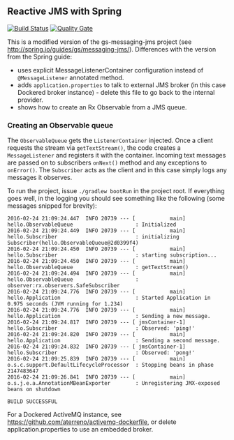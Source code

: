 ## Reactive JMS with Spring

[![Build Status](https://travis-ci.com/tonvanbart/gs-messaging-jms-reactive.svg?branch=master)](https://travis-ci.com/tonvanbart/gs-messaging-jms-reactive)
[![Quality Gate](https://sonarcloud.io/api/project_badges/measure?project=gs-messaging-jms-reactive&metric=alert_status)](https://sonarcloud.io/dashboard?id=gs-messaging-jms-reactive)

This is a modified version of the gs-messaging-jms project (see http://spring.io/guides/gs/messaging-jms/).
Differences with the version from the Spring guide:

* uses explicit MessageListenerContainer configuration instead of `@MessageListener` annotated method.
* adds `application.properties` to talk to external JMS broker (in this case Dockered broker instance) - delete 
this file to go back to the internal provider.
* shows how to create an Rx Observable from a JMS queue.

### Creating an Observable queue
The `ObservableQueue` gets the `ListenerContainer` injected. Once a client requests the stream via `getTextStream()`,
the code creates a `MessageListener` and registers it with the container. Incoming text messages are passed on to 
subscribers `onNext()` method and any exceptions to `onError()`.
The `Subscriber` acts as the client and in this case simply logs any messages it observes.

To run the project, issue `./gradlew bootRun` in the project root. If everything goes well, in the logging you should
see something like the following (some messages snipped for brevity):

    2016-02-24 21:09:24.447  INFO 20739 --- [           main] hello.ObservableQueue                    : Initialized
    2016-02-24 21:09:24.449  INFO 20739 --- [           main] hello.Subscriber                         : initializing Subscriber(hello.ObservableQueue@2d0399f4)
    2016-02-24 21:09:24.450  INFO 20739 --- [           main] hello.Subscriber                         : starting subscription...
    2016-02-24 21:09:24.450  INFO 20739 --- [           main] hello.ObservableQueue                    : getTextStream()
    2016-02-24 21:09:24.494  INFO 20739 --- [           main] hello.ObservableQueue                    : observer:rx.observers.SafeSubscriber
    2016-02-24 21:09:24.776  INFO 20739 --- [           main] hello.Application                        : Started Application in 0.975 seconds (JVM running for 1.234)
    2016-02-24 21:09:24.776  INFO 20739 --- [           main] hello.Application                        : Sending a new message.
    2016-02-24 21:09:24.817  INFO 20739 --- [ jmsContainer-1] hello.Subscriber                         : Observed: 'ping!'
    2016-02-24 21:09:24.820  INFO 20739 --- [           main] hello.Application                        : Sending a second message.
    2016-02-24 21:09:24.832  INFO 20739 --- [ jmsContainer-1] hello.Subscriber                         : Observed: 'pong!'
    2016-02-24 21:09:25.839  INFO 20739 --- [           main] o.s.c.support.DefaultLifecycleProcessor  : Stopping beans in phase 2147483647
    2016-02-24 21:09:26.841  INFO 20739 --- [           main] o.s.j.e.a.AnnotationMBeanExporter        : Unregistering JMX-exposed beans on shutdown
    
    BUILD SUCCESSFUL
    
For a Dockered ActiveMQ instance, see https://github.com/aterreno/activemq-dockerfile, or delete application.properties to
use an embedded broker.